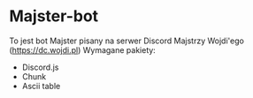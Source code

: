 # Majster-bot
To jest bot Majster pisany na serwer Discord Majstrzy Wojdi'ego (https://dc.wojdi.pl)
</n> Wymagane pakiety:
  - Discord.js
  - Chunk
  - Ascii table
